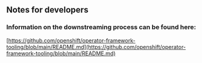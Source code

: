 ## Notes for developers

### Information on the downstreaming process can be found here:
[https://github.com/openshift/operator-framework-tooling/blob/main/README.md](https://github.com/openshift/operator-framework-tooling/blob/main/README.md)